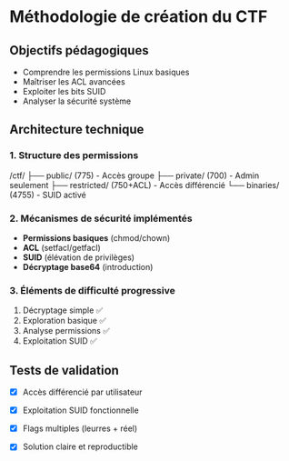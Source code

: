 # Méthodologie de création du CTF

## Objectifs pédagogiques
- Comprendre les permissions Linux basiques
- Maîtriser les ACL avancées
- Exploiter les bits SUID
- Analyser la sécurité système

## Architecture technique

### 1. Structure des permissions

/ctf/
├── public/ (775) - Accès groupe
├── private/ (700) - Admin seulement
├── restricted/ (750+ACL) - Accès différencié
└── binaries/ (4755) - SUID activé

### 2. Mécanismes de sécurité implémentés
- **Permissions basiques** (chmod/chown)
- **ACL** (setfacl/getfacl) 
- **SUID** (élévation de privilèges)
- **Décryptage base64** (introduction)

### 3. Éléments de difficulté progressive
1. Décryptage simple ✅
2. Exploration basique ✅  
3. Analyse permissions ✅
4. Exploitation SUID ✅

## Tests de validation
- [x] Accès différencié par utilisateur
- [x] Exploitation SUID fonctionnelle
- [x] Flags multiples (leurres + réel)
- [x] Solution claire et reproductible


